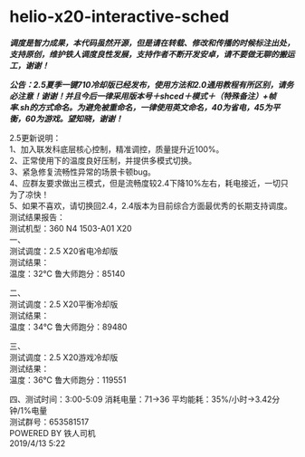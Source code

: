 # helio-x20-interactive-sched

***调度是智力成果，本代码虽然开源，但是请在转载、修改和传播的时候标注出处，支持原创，维护铁人调度良性发展，支持作者不断开发安卓，请不要做无聊的搬运工，谢谢！***

***公告：2.5夏季一键710冷却版已经发布，使用方法和2.0通用教程有所区别，请务必注意！谢谢！并且今后一律采用版本号＋shced＋模式＋（特殊备注）+帧率.sh的方式命名。为避免被重命名，一律使用英文命名，40为省电，45为平衡，60为游戏。望知晓，谢谢！***  

2.5更新说明：    
    1、加入联发科底层核心控制，精准调控，质量提升近100%。  
    2、正常使用下的温度良好压制，并提供多模式切换。  
    3、紧急修复流畅性异常的场景卡顿bug。  
    4、应群友要求做出三模式，但是流畅度较2.4下降10%左右，耗电接近，一切只为了凉快！  
    5、如果不喜欢，请切换回2.4，2.4版本为目前综合方面最优秀的长期支持调度。  
测试结果报告：  
测试机型：360 N4 1503-A01 X20    
一、  
    测试调度：2.5 X20省电冷却版  
    测试结果：  
        温度：32℃   鲁大师跑分：85140  

二、    
    测试调度：2.5 X20平衡冷却版  
    测试结果：  
        温度：34℃   鲁大师跑分：89480  

三、    
    测试调度：2.5 X20游戏冷却版  
    测试结果：  
        温度：36℃   鲁大师跑分：119551  

四、测试时间：3:00-5:09 消耗电量：71→36 平均能耗：35%/小时→3.42分钟/1%电量    
测试群号：653581517  
POWERED BY 铁人司机    
2019/4/13 5:22